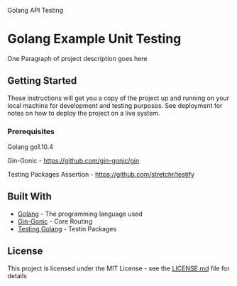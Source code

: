 Golang API Testing
# Golang Example Unit Testing

One Paragraph of project description goes here

## Getting Started

These instructions will get you a copy of the project up and running on your local machine for development and testing purposes. See deployment for notes on how to deploy the project on a live system.

### Prerequisites
Golang go1.10.4

Gin-Gonic - https://github.com/gin-gonic/gin

Testing Packages Assertion - https://github.com/stretchr/testify

## Built With

* [Golang](https://golang.org/) - The programming language used
* [Gin-Gonic](https://github.com/gin-gonic/gin) - Core Routing
* [Testing Golang](https://golang.org/pkg/testing/) - Testin Packages

## License

This project is licensed under the MIT License - see the [LICENSE.md](LICENSE.md) file for details
